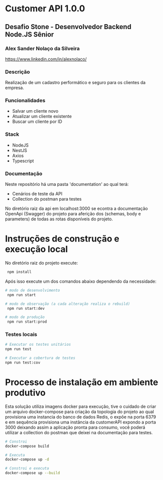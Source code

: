 # Customer API 1.0.0
## Desafio Stone - Desenvolvedor Backend Node.JS Sênior 
### Alex Sander Nolaço da Silveira
https://www.linkedin.com/in/alexnolaco/

### Descrição
Realização de um cadastro performático e seguro para os clientes da empresa.

### Funcionalidades
- Salvar um cliente novo
- Atualizar um cliente existente
- Buscar um cliente por ID

### Stack
- NodeJS
- NestJS
- Axios
- Typescript

### Documentação
Neste repositório há uma pasta 'documentation' ao qual terá:
- Cenários de teste da API
- Collection do postman para testes

No diretório raiz da api em localhost:3000 se econtra a documentação OpenApi (Swagger) do projeto para aferição dos (schemas, body e parameters) de todas as rotas disponíveis do projeto.

# Instruções de construção e execução local
No diretório raiz do projeto execute:
```bash
 npm install
```

Após isso execute um dos comandos abaixo dependendo da necessidade:

```bash
# modo de desenvolvimento
 npm run start

# modo de observação (a cada alteração realiza o rebuild)
 npm run start:dev

# modo de produção
 npm run start:prod
```

### Testes locais

```bash
# Executar os testes unitários
npm run test

# Executar a cobertura de testes
npm run test:cov
```
 
# Processo de instalação em ambiente produtivo
Esta solução utiliza imagens docker para execução, tive o cuidado de criar um arquivo docker-compose para criação da topologia do projeto ao qual provisiona uma instancia do banco de dados Redis, o expõe na porta 6379 e em sequência provisiona uma instância da customerAPI expondo a porta 3000 deixando assim a aplicação pronta para consumo, você poderá utilizar a collection do postman que deixei na documentação para testes.

```bash
# Constroi
docker-compose build

# Executa
docker-compose up -d

# Constroi e executa
docker-compose up --build
```

